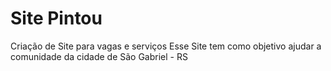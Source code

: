 # Site Pintou
 Criação de Site para vagas e serviços
 Esse Site tem como objetivo ajudar a comunidade da cidade de São Gabriel - RS
 